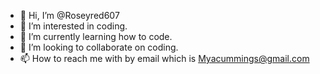 - 👋 Hi, I’m @Roseyred607
- 👀 I’m interested in coding.
- 🌱 I’m currently learning how to code.
- 💞️ I’m looking to collaborate on coding.
- 📫 How to reach me with by email which is Myacummings@gmail.com

<!---
Roseyred607/Roseyred607 is a ✨ special ✨ repository because its `README.md` (this file) appears on your GitHub profile.
You can click the Preview link to take a look at your changes.
--->

